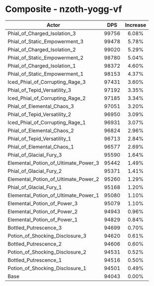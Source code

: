 # Composite - nzoth-yogg-vf
| Actor | DPS | Increase |
|---|:---:|:---:|
|Phial_of_Charged_Isolation_3|99756|6.08%|
|Phial_of_Static_Empowerment_3|99478|5.78%|
|Phial_of_Charged_Isolation_2|99020|5.29%|
|Phial_of_Static_Empowerment_2|98780|5.04%|
|Phial_of_Charged_Isolation_1|98372|4.60%|
|Phial_of_Static_Empowerment_1|98153|4.37%|
|Iced_Phial_of_Corrupting_Rage_3|97431|3.60%|
|Phial_of_Tepid_Versatility_3|97192|3.35%|
|Iced_Phial_of_Corrupting_Rage_2|97185|3.34%|
|Phial_of_Elemental_Chaos_3|97051|3.20%|
|Phial_of_Tepid_Versatility_2|96950|3.09%|
|Iced_Phial_of_Corrupting_Rage_1|96931|3.07%|
|Phial_of_Elemental_Chaos_2|96824|2.96%|
|Phial_of_Tepid_Versatility_1|96713|2.84%|
|Phial_of_Elemental_Chaos_1|96577|2.69%|
|Phial_of_Glacial_Fury_3|95590|1.64%|
|Elemental_Potion_of_Ultimate_Power_3|95442|1.49%|
|Phial_of_Glacial_Fury_2|95371|1.41%|
|Elemental_Potion_of_Ultimate_Power_2|95260|1.29%|
|Phial_of_Glacial_Fury_1|95168|1.20%|
|Elemental_Potion_of_Ultimate_Power_1|95080|1.10%|
|Elemental_Potion_of_Power_3|95079|1.10%|
|Elemental_Potion_of_Power_2|94943|0.96%|
|Elemental_Potion_of_Power_1|94829|0.84%|
|Bottled_Putrescence_3|94699|0.70%|
|Potion_of_Shocking_Disclosure_3|94620|0.61%|
|Bottled_Putrescence_2|94606|0.60%|
|Potion_of_Shocking_Disclosure_2|94531|0.52%|
|Bottled_Putrescence_1|94516|0.50%|
|Potion_of_Shocking_Disclosure_1|94501|0.49%|
|Base|94043|0.00%|
